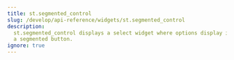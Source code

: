 ```yaml
---
title: st.segmented_control
slug: /develop/api-reference/widgets/st.segmented_control
description:
  st.segmented_control displays a select widget where options display in
  a segmented button.
ignore: true
---
```


<Autofunction function="streamlit.segmented_control" />
